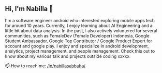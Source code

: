 ## Hi, I'm Nabilla 👋

I'm a software engineer android who interested exploring mobile apps tech for around 10 years. Currently, I enjoy learning about AI Engineering and a little bit about data analysis. In the past, I also actively voluntered for several communities, such as FemaleDev (Female Developer) Indonesia, Google Student Ambassador, Google Top Contributor / Google Product Expert for account and google play. I enjoy and specialize in android development, analytics, project management, and people management. Check this out to know about my various talk and projects outside coding xxxxx.

📫 How to reach me: [/in/nabillasabbaha/]([https://audrians.github.io](https://www.linkedin.com/in/nabillasabbaha/))
